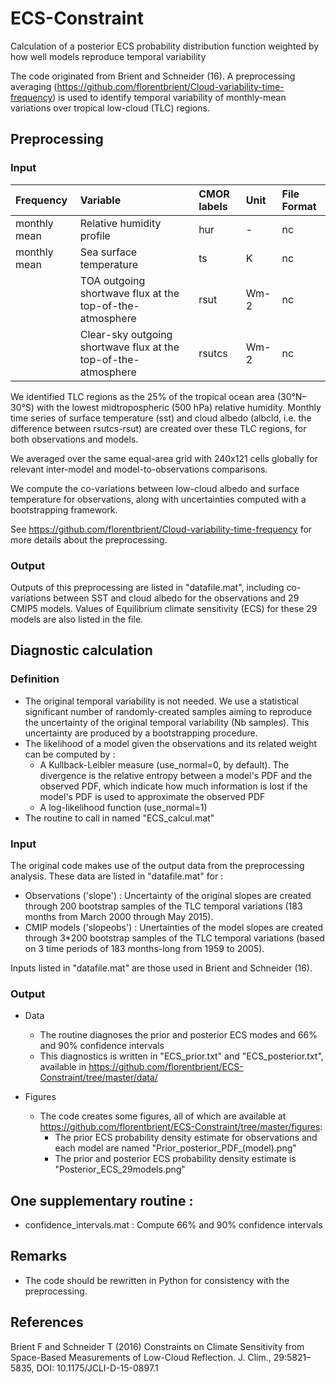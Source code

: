 # ECS-Constraint
Calculation of a posterior ECS probability distribution function weighted by how well models reproduce temporal variability

The code originated from Brient and Schneider (16). 
A preprocessing averaging (https://github.com/florentbrient/Cloud-variability-time-frequency) is used to identify temporal variability of monthly-mean variations over tropical low-cloud (TLC) regions.

## Preprocessing
### Input
| Frequency | Variable | CMOR labels | Unit | File Format |
|:----------|:-----------------------------|:-------------|:--------|:------------|
| monthly mean | Relative humidity profile  | hur     |  -    | nc
| monthly mean | Sea surface temperature  | ts     |  K    | nc
|  | TOA outgoing shortwave flux at the top-of-the-atmosphere  | rsut     |  Wm-2    | nc
|  | Clear-sky outgoing shortwave flux at the top-of-the-atmosphere  | rsutcs     |  Wm-2    | nc

We identified TLC regions as the 25% of the tropical ocean area (30°N–30°S) with the lowest midtropospheric (500 hPa) relative humidity. 
Monthly time series of surface temperature (sst) and cloud albedo (albcld, i.e. the difference between rsutcs-rsut) are created over these TLC regions, for both observations and models.

We averaged over the same equal-area grid with 240x121 cells globally for relevant inter-model and model-to-observations comparisons.

We compute the co-variations between low-cloud albedo and surface temperature for observations, along with uncertainties computed with a bootstrapping framework.

See https://github.com/florentbrient/Cloud-variability-time-frequency for more details about the preprocessing.

### Output
Outputs of this preprocessing are listed in "datafile.mat", including co-variations between SST and cloud albedo for the observations and 29 CMIP5 models. 
Values of Equilibrium climate sensitivity (ECS) for these 29 models are also listed in the file.

## Diagnostic calculation
### Definition
- The original temporal variability is not needed. We use a statistical significant number
 of randomly-created samples aiming to reproduce the uncertainty of the original temporal variability (Nb samples).
 This uncertainty are produced by a bootstrapping procedure.
- The likelihood of a model given the observations and its related weight can be computed by :
  - A Kullback-Leibler measure (use_normal=0, by default). The divergence is the relative entropy between a model's PDF
  and the observed PDF, which indicate how much information is lost if the model's PDF is used to
  approximate the observed PDF
  - A log-likelihood function (use_normal=1)
- The routine to call in named "ECS_calcul.mat"
  
### Input
The original code makes use of the output data from the preprocessing analysis. 
These data are listed in "datafile.mat" for :
 - Observations ('slope') : Uncertainty of the original slopes are created through 200 bootstrap samples of the TLC temporal variations (183 months from March 2000 through May 2015).
 - CMIP models ('slopeobs') : Unertainties of the model slopes are created through 3*200 bootstrap samples of the TLC temporal variations (based on 3 time periods of 183 months-long from 1959 to 2005).
 
Inputs listed in "datafile.mat" are those used in Brient and Schneider (16).


### Output
  - Data
    - The routine diagnoses the prior and posterior ECS modes and 66% and 90% confidence intervals
    - This diagnostics is written in "ECS_prior.txt" and "ECS_posterior.txt", available in https://github.com/florentbrient/ECS-Constraint/tree/master/data/

  - Figures
    - The code creates some figures, all of which are available at https://github.com/florentbrient/ECS-Constraint/tree/master/figures:
      - The prior ECS probability density estimate for observations and each model are named "Prior_posterior_PDF_(model).png"
      - The prior and posterior ECS probability density estimate is "Posterior_ECS_29models.png"

## One supplementary routine :
- confidence_intervals.mat : Compute 66% and 90% confidence intervals 

## Remarks
- The code should be rewritten in Python for consistency with the preprocessing.


References
----------
Brient F and Schneider T (2016) Constraints on Climate Sensitivity from Space-Based Measurements of Low-Cloud Reflection. J. Clim., 29:5821–5835, DOI: 10.1175/JCLI-D-15-0897.1
